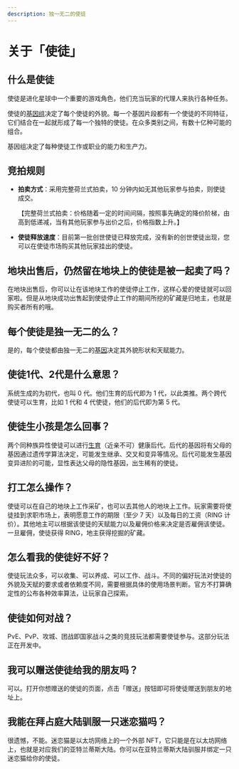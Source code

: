 ```yaml
---
description: 独一无二的使徒
---
```


# 关于「使徒」

## 什么是使徒

使徒是进化星球中一个重要的游戏角色，他们充当玩家的代理人来执行各种任务。

使徒的[基因组](../../getting-started/game-entities/apostle/genome)决定了每个使徒的外貌。每一个基因片段都有一个使徒的不同特征，它们结合在一起就形成了每一个独特的使徒。在众多类别之间，有数十亿种可能的组合。

基因组决定了每种使徒工作或职业的能力和生产力。

## 竞拍规则

* **拍卖方式**：采用完整荷兰式拍卖，10 分钟内如无其他玩家参与拍卖，则使徒成交。

  【完整荷兰式拍卖：价格随着一定的时间间隔，按照事先确定的降价阶梯，由高到低递减，当有其他玩家参与出价之后，价格指数上升。】

* **使徒释放速度**：目前第一批创世使徒已释放完成，没有新的创世使徒出现，您可以在使徒市场购买其他玩家挂出的使徒。 

## 地块出售后，仍然留在地块上的使徒是被一起卖了吗？

在地块出售后，你可以让在该地块工作的使徒停止工作，这样心爱的使徒就可以回家啦。但是从地块成功出售起到使徒停止工作的期间所挖的矿藏是归地主，也就是购买者所有的哦。

## 每个使徒是独一无二的么？

是的，每个使徒都由独一无二的[基因](../../getting-started/game-entities/apostle/genome.md)决定其外貌形状和天赋能力。 

## 使徒1代、2代是什么意思？

系统生成的为初代，也叫 0 代。他们生育的后代即为 1 代，以此类推。两个跨代使徒可以生育，比如 1 代和 4 代使徒，他们的后代即为第 5 代。

## 使徒生小孩是怎么回事？

两个同种族异性使徒可以进行[生育](../../getting-started/game-entities/apostle/breed.md)（近亲不可）健康后代。后代的基因将有父母的基因通过遗传学算法决定，可能发生继承、交叉和变异等情况。后代可能发生基因变异进阶的可能，显性表达父母的隐性基因，出生稀有的使徒。

## 打工怎么操作？

使徒可以在自己的地块上工作采矿，也可以去其他人的地块上工作。玩家需要将使徒挂到求职市场上，表明愿意工作的期限（至少 7 天）以及每日的工资（RING 计价）。其他地主可以根据该使徒的天赋能力以及雇佣价格来决定是否雇佣该使徒。一旦雇佣，使徒获得 RING，地主获得挖掘的矿藏。

## 怎么看我的使徒好不好？

使徒玩法众多，可以收集、可以养成、可以工作、战斗。不同的偏好玩法对使徒的外貌及天赋的要求或者依赖度不同，需要根据具体的使用场景判断。官方不打算确定性的公布各种效率算法，让玩家自己探索。

## 使徒如何对战？

PvE、PvP、攻城、团战即国家战斗之类的竞技玩法都需要使徒参与。这部分玩法正在开发中。

## 我可以赠送使徒给我的朋友吗？

可以。打开你想赠送的使徒的页面，点击「赠送」按钮即可将使徒赠送到朋友的地址上。

## 我能在拜占庭大陆驯服一只迷恋猫吗？

很遗憾，不能。迷恋猫是以太坊网络上的一个外部 NFT，它只能是在以太坊网络上，也就是对应我们的亚特兰蒂斯大陆。你可以在亚特兰蒂斯大陆驯服并绑定一只迷恋猫给你的使徒。

